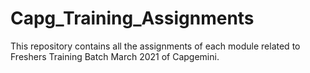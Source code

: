 # Capg_Training_Assignments
This repository contains all the assignments of each module related to Freshers Training Batch March 2021 of Capgemini.
